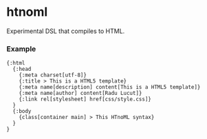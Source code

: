 # htnoml

Experimental DSL that compiles to HTML.

### Example

```htnoml
{:html
  {:head
    {:meta charset[utf-8]}
    {:title > This is a HTML5 template}
    {:meta name[description] content[This is a HTML5 template]}
    {:meta name[author] content[Radu Lucut]}
    {:link rel[stylesheet] href[css/style.css]}
  }
  {:body
    {class[container main] > This HTnoML syntax}
  }
}
```
